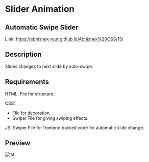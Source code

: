 # Slider Animation

## Automatic Swipe Slider

Link: https://abhishek-rout.github.io/Abhishek%20CSS/15/

## Description
Slides changes to next slide by auto-swipe.

## Requirements
HTML: File for structure.

CSS: 
- File for decoration.
- Swiper File for giving swiping effects.

JS: Swiper File for frontend backed code for automatic slide change.

## Preview

![14](https://user-images.githubusercontent.com/64718836/92392406-dd83fa80-f13b-11ea-8715-a8319df561b1.PNG)
